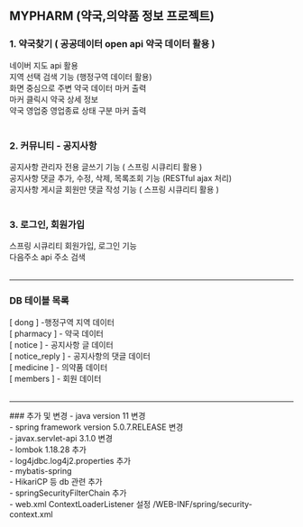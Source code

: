 ## MYPHARM (약국,의약품 정보 프로젝트)

### 1. 약국찾기 ( 공공데이터 open api 약국 데이터 활용 ) 
네이버 지도 api 활용 <br />
지역 선택 검색 기능 (행정구역 데이터 활용) <br />
화면 중심으로 주변 약국 데이터 마커 출력 <br />
마커 클릭시 약국 상세 정보  <br />
약국 영업중 영업종료 상태 구분 마커 출력   <br /> <br />

### 2. 커뮤니티 - 공지사항
공지사항 관리자 전용 글쓰기 기능 ( 스프링 시큐리티 활용 ) <br />
공지사항 댓글 추가, 수정, 삭제, 목록조회 기능 (RESTful ajax 처리) <br />
공지사항 게시글 회원만 댓글 작성 기능 ( 스프링 시큐리티 활용 ) <br /> <br />

### 3. 로그인, 회원가입 
스프링 시큐리티 회원가입, 로그인 기능  <br />
다음주소 api 주소 검색 <br /> <br />

<hr /> 

### DB 테이블 목록
[ dong ] -행정구역 지역 데이터 <br />
[ pharmacy ] - 약국 데이터  <br />
[ notice ] - 공지사항 글 데이터 <br />
[ notice_reply ] - 공지사항의 댓글 데이터 <br />
[ medicine ] - 의약품 데이터 <br />
[ members ] - 회원 데이터 <br /> <br />




<hr />
### 추가 및 변경  
- java version 11 변경  <br />
- spring framework version 5.0.7.RELEASE 변경 <br />
- javax.servlet-api 3.1.0 변경  <br />
- lombok 1.18.28 추가  <br />
- log4jdbc.log4j2.properties 추가 <br />
- mybatis-spring <br />
- HikariCP 등 db 관련 추가  <br />
- springSecurityFilterChain 추가  <br />
- web.xml ContextLoaderListener 설정 /WEB-INF/spring/security-context.xml <br />
